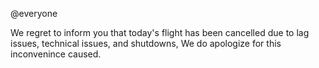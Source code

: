@everyone 

We regret to inform you that today's flight has been cancelled due to lag issues, technical issues, and shutdowns, We do apologize for this inconvenince caused.